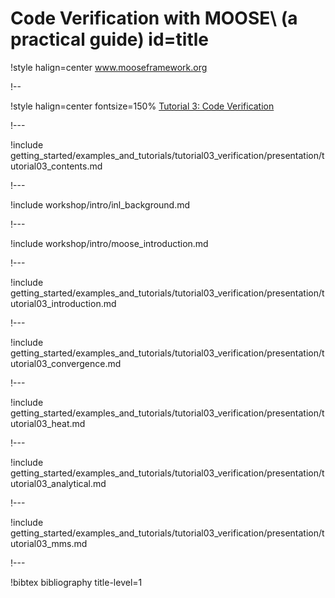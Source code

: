 # Code Verification with MOOSE\\ (a practical guide) id=title

!style halign=center
www.mooseframework.org

!--

!style halign=center fontsize=150%
[Tutorial 3: Code Verification](https://mooseframework.inl.gov/getting_started/examples_and_tutorials/tutorial03_verification)

!---

!include getting_started/examples_and_tutorials/tutorial03_verification/presentation/tutorial03_contents.md

!---

!include workshop/intro/inl_background.md

!---

!include workshop/intro/moose_introduction.md

!---

!include getting_started/examples_and_tutorials/tutorial03_verification/presentation/tutorial03_introduction.md

!---

!include getting_started/examples_and_tutorials/tutorial03_verification/presentation/tutorial03_convergence.md

!---

!include getting_started/examples_and_tutorials/tutorial03_verification/presentation/tutorial03_heat.md

!---

!include getting_started/examples_and_tutorials/tutorial03_verification/presentation/tutorial03_analytical.md

!---

!include getting_started/examples_and_tutorials/tutorial03_verification/presentation/tutorial03_mms.md

!---

!bibtex bibliography title-level=1
